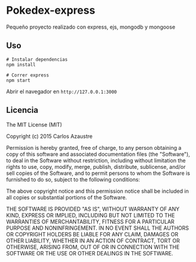 # Pokedex-express

Pequeño proyecto realizado con express, ejs, mongodb y mongoose

## Uso

```
# Instalar dependencias
npm install

# Correr express
npm start
```

Abrir el navegador en `http://127.0.0.1:3000`

## Licencia

The MIT License (MIT)

Copyright (c) 2015 Carlos Azaustre

Permission is hereby granted, free of charge, to any person obtaining a copy of this software and associated documentation files (the "Software"), to deal in the Software without restriction, including without limitation the rights to use, copy, modify, merge, publish, distribute, sublicense, and/or sell copies of the Software, and to permit persons to whom the Software is furnished to do so, subject to the following conditions:

The above copyright notice and this permission notice shall be included in all copies or substantial portions of the Software.

THE SOFTWARE IS PROVIDED "AS IS", WITHOUT WARRANTY OF ANY KIND, EXPRESS OR IMPLIED, INCLUDING BUT NOT LIMITED TO THE WARRANTIES OF MERCHANTABILITY, FITNESS FOR A PARTICULAR PURPOSE AND NONINFRINGEMENT. IN NO EVENT SHALL THE AUTHORS OR COPYRIGHT HOLDERS BE LIABLE FOR ANY CLAIM, DAMAGES OR OTHER LIABILITY, WHETHER IN AN ACTION OF CONTRACT, TORT OR OTHERWISE, ARISING FROM, OUT OF OR IN CONNECTION WITH THE SOFTWARE OR THE USE OR OTHER DEALINGS IN THE SOFTWARE.
